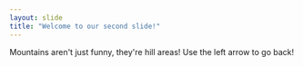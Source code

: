 ```yaml
---
layout: slide
title: "Welcome to our second slide!"
---
```

Mountains aren't just funny, they're hill areas!
Use the left arrow to go back!
